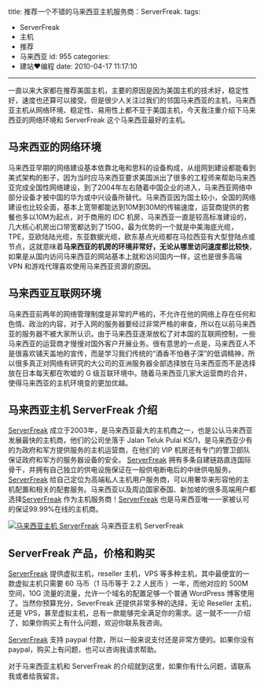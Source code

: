 title: 推荐一个不错的马来西亚主机服务商：ServerFreak.
tags:
  - ServerFreak
  - 主机
  - 推荐
  - 马来西亚
id: 955
categories:
  - 建站❤编程
date: 2010-04-17 11:17:10
---

一直以来大家都在推荐美国主机，主要的原因是因为美国主机的技术好，稳定性好，速度也还算可以接受。但是很少人关注过我们的邻国马来西亚的主机，马来西亚主机从网络环境、稳定性、易用性上都不亚于美国主机，今天我注重介绍下马来西亚的网络环境和 ServerFreak 这个马来西亚最好的主机。

## 马来西亚的网络环境

马来西亚早期的网络建设基本依靠北电和思科的设备构成，从组网到建设都能看到美式架构的影子，因为当时应马来西亚要求美国派出了很多的工程师来帮助马来西亚完成全国性网络建设，到了2004年左右随着中国企业的进入，马来西亚网络中部分设备才被中国的华为或中兴设备所替代。马来西亚因为国土较小，全国的网络建设也比较全面，基本上宽带都能达到10M到30M的传输速度，运营商提供的套餐也多以10M为起点，对于商用的 IDC 机房，马来西亚一直是较高标准建设的，几大核心机房出口带宽都达到了150G，最为优势的一个就是中美海底光缆，TPE，亚欧陆陆光缆，东亚数据光缆，欧东基点光缆都在马拉西亚有大型登陆点或节点，这就意味着**马来西亚的机房的环境非常好，无论从哪里访问速度都比较快**，如果是从国内访问马来西亚的网站基本上就和访问国内一样，这也是很多高端 VPN 和游戏代理喜欢使用马来西亚资源的原因。<!--more-->

## 马来西亚互联网环境

马来西亚前两年的网络管理制度是非常的严格的，不允许在他的网络上存在任何和色情、政治的内容，对于入网的服务器要经过非常严格的审查，所以在以前马来西亚的服务器不被大家所认识。由于马来西亚逐渐放松了对本国的互联网控制，一些马来西亚的运营商才慢慢对国外客户开展业务。很有意思的一点是，马来西亚人不是很喜欢铺天盖地的宣传，而是学习我们传统的“酒香不怕巷子深”的低调精神，所以很多真正对网络有研究的大公司的亚洲服务器全部选择放在马来西亚而不是选择放在日本每天都在吹嘘的 G 级互联环境中。随着马来西亚几家大运营商的合并，使得马来西亚的主机环境变的更加优越。

## 马来西亚主机 ServerFreak 介绍

[ServerFreak](http://secure.web-hosting.net.my/clients/aff.php?aff=1466) 成立于2003年，是马来西亚最大的主机商之一，也是公认马来西亚发展最快的主机商，他们的公司坐落于 Jalan Teluk Pulai KS/1，是马来西亚少有的为政府和军方提供服务的主机运营商，在他们的 VIP 机房还有专门的警卫部队保证政府和军方的服务器设备的安全。 [ServerFreak](http://secure.web-hosting.net.my/clients/aff.php?aff=1466) 拥有多条自建链路直连国际骨干，并拥有自己独立的供电设施保证在一般供电断电后的中继供电服务。[ServerFreak](http://secure.web-hosting.net.my/clients/aff.php?aff=1466) 给自己定位为高端私人主机用户服务商，可以用奢华来形容他的主机配置和相关的配套服务。马来西亚以及周边国家泰国、新加坡的很多高端用户都选择[ServerFreak](http://secure.web-hosting.net.my/clients/aff.php?aff=1466) 作为主机服务商！[ServerFreak](http://secure.web-hosting.net.my/clients/aff.php?aff=1466) 也是马来西亚唯一一家被认可的保证99.99%在线的主机商。

[![马来西亚主机 ServerFreak](http://www.serverfreak.com/images/header.gif)](http://secure.web-hosting.net.my/clients/aff.php?aff=1466)
马来西亚主机 ServerFreak

## ServerFreak 产品，价格和购买

[ServerFreak](http://secure.web-hosting.net.my/clients/aff.php?aff=1466) 提供虚拟主机，reseller 主机，VPS 等多种主机，其中最便宜的一款虚拟主机只需要 60 马币（1 马币等于 2.2 人民币 ）一年，而他对应的 500M 空间，10G 流量的流量，允许一个域名的配置足够一个普通 WordPress 博客使用了。当然你预算充分，SeverFreak 还提供非常多种的选择，无论 Reseller 主机，还是 VPS，甚至虚拟主机，总有一款能够完全满足你的需求。这一就不一一介绍了，如果你购买上有什么问题，欢迎你联系我咨询。

[ServerFreak](http://secure.web-hosting.net.my/clients/aff.php?aff=1466) 支持 paypal 付款，所以一般来说支付还是非常方便的。如果你没有 paypal，购买上有问题，也可以咨询我请求帮助。

对于马来西亚主机和 ServerFreak 的介绍就到这里，如果你有什么问题，请联系我或者给我留言。